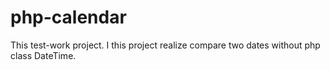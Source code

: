 # php-calendar
This test-work project. I this project realize compare two dates without php class DateTime.

